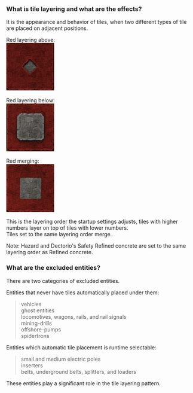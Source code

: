 ### What is tile layering and what are the effects?  
It is the appearance and behavior of tiles, when two different types of tile are placed on adjacent positions.  

Red layering above:  
![red-above](https://github.com/0n0w1c/Foundations/blob/main/graphics/FAQ/red-above.png?raw=true)  

Red layering below:  
![red-below](https://github.com/0n0w1c/Foundations/blob/main/graphics/FAQ/red-below.png?raw=true)  

Red merging:  
![red-merge](https://github.com/0n0w1c/Foundations/blob/main/graphics/FAQ/red-merge.png?raw=true)  

This is the layering order the startup settings adjusts, tiles with higher numbers layer on top of tiles with lower numbers.  
Tiles set to the same layering order merge.  

Note:  Hazard and Dectorio's Safety Refined concrete are set to the same layering order as Refined concrete.  

&NewLine;
&NewLine;

### What are the excluded entities?  
There are two categories of excluded entities.  

Entities that never have tiles automatically placed under them:  
>   vehicles  
>   ghost entities  
>   locomotives, wagons, rails, and rail signals  
>   mining-drills  
>   offshore-pumps  
>   spidertrons  

&NewLine;
&NewLine;

Entities which automatic tile placement is runtime selectable:  
>   small and medium electric poles  
>   inserters  
>   belts, underground belts, splitters, and loaders  

These entities play a significant role in the tile layering pattern.  
